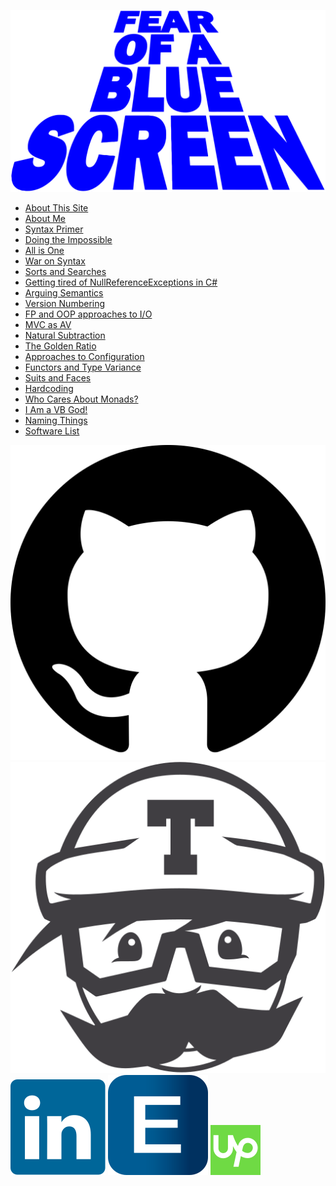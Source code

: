 <img src="/logos/fearOfABlueScreen.svg"
     class="title-logo"
     alt="Fear of a Blue Screen">

  * [About This Site](/?thisSite)
  * [About Me](/?me)
  * [Syntax Primer](/?primer)
  * [Doing the Impossible](/?impossible)
  * [All is One](/?one)
  * [War on Syntax](/?warOnSyntax)
  * [Sorts and Searches](/?sortsAndSearches)
  * [Getting tired of NullReferenceExceptions in C#](/?sure)
  * [Arguing Semantics](/?semantics)
  * [Version Numbering](/?versioning)
  * [FP and OOP approaches to I/O](/?io)
  * [MVC as AV](/?mvc)
  * [Natural Subtraction](/?naturals)
  * [The Golden Ratio](/?golden)
  * [Approaches to Configuration](/?config)
  * [Functors and Type Variance](/?functorsTypeVariance)
  * [Suits and Faces](/?suitsAndFaces)
  * [Hardcoding](/?hardcoding)
  * [Who Cares About Monads?](/?patterns)
  * [I Am a VB God!](/?vbgod)
  * [Naming Things](/?namingThings)
  * [Software List](/?software)

<div class="icon-set">
    <a href="//github.com/rkoeninger"><img src="/logos/github.svg" class="detail" /></a>
    <a href="//travis-ci.org/rkoeninger"><img src="/logos/travis_icon.svg" class="detail" /></a>
    <a href="//www.linkedin.com/in/robertkoeninger"><img src="/logos/linkedin_icon.svg" class="detail" /></a>
    <a href="//www.elance.com/s/robertkoeninger"><img src="/logos/elance_icon.svg" class="detail" /></a>
    <a href="//www.upwork.com/freelancers/~015abc115b8c8a1001"><img src="/logos/upwork_icon.svg" class="detail" /></a>
</div>

<div style="clear: both" />
